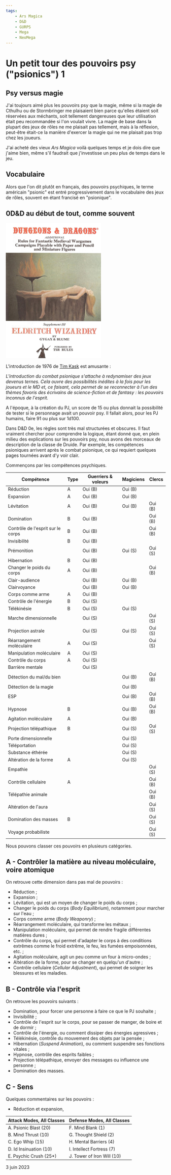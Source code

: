 ```yaml
---
tags:
    - Ars Magica
    - D&D
    - GURPS
    - Mega
    - NeoMega
---
```


# Un petit tour des pouvoirs psy ("psionics") 1

## Psy versus magie

J'ai toujours aimé plus les pouvoirs psy que la magie, même si la magie de Cthulhu ou de Stormbringer me plaisaient bien parce qu'elles étaient soit réservées aux méchants, soit tellement dangereuses que leur utilisation était peu recommandée si l'on voulait vivre. La magie de base dans la plupart des jeux de rôles ne me plaisait pas tellement, mais à la réflexion, peut-être était-ce la manière d'exercer la magie qui ne me plaisait pas trop chez les joueurs.

J'ai acheté des vieux *Ars Magica* voilà quelques temps et je dois dire que j'aime bien, même s'il faudrait que j'investisse un peu plus de temps dans le jeu.

## Vocabulaire

Alors que l'on dit plutôt en français, des pouvoirs psychiques, le terme américain "psionic" est entré progressivement dans le vocabulaire des jeux de rôles, souvent en étant francisé en "psionique".

## 0D&D au début de tout, comme souvent

![Alt text](../images/eldritch-wizardry.png)

L'introduction de 1976 de [Tim Kask](https://en.wikipedia.org/wiki/Tim_Kask) est amusante : 

*L'introduction du combat psionique s'attache à redynamiser des jeux devenus ternes. Cela ouvre des possibilités inédites à la fois pour les joueurs et le MD et, ce faisant, cela permet de se reconnecter à l'un des thèmes favoris des écrivains de science-fiction et de fantasy : les pouvoirs inconnus de l'esprit.*

A l'époque, à la création du PJ, un score de 15 ou plus donnait la possibilité de tester si le personnage avait un pouvoir psy. Il fallait alors, pour les PJ humains, faire 91 ou plus sur 1d100.

Dans D&D 0e, les règles sont très mal structurées et obscures. Il faut vraiment chercher pour comprendre la logique, étant donné que, en plein milieu des explications sur les pouvoirs psy, nous avons des morceaux de description de la classe de Druide. Par exemple, les compétences psioniques arrivent après le combat psionique, ce qui requiert quelques pages tournées avant d'y voir clair.

Commençons par les compétences psychiques.

| Compétence                        | Type | Guerriers & voleurs | Magiciens | Clercs  |
|-----------------------------------|------|---------------------|-----------|---------|
| Réduction                         | A    | Oui (B)             | Oui (B)   |         |
| Expansion                         | A    | Oui (B)             | Oui (B)   |         |
| Lévitation                        | A    | Oui (B)             | Oui (B)   | Oui (B) |
| Domination                        | B    | Oui (B)             |           | Oui (B) |
| Contrôle de l'esprit sur le corps | B    | Oui (B)             |           | Oui (B) |
| Invisibilité                      | B    | Oui (B)             |           |         |
| Prémonition                       |      | Oui (B)             | Oui (S)   | Oui (S) |
| Hibernation                       | B    | Oui (B)             |           |         |
| Changer le poids du corps         | A    | Oui (B)             |           | Oui (B) |
| Clair-audience                    |      | Oui (B)             | Oui (B)   |         |
| Clairvoyance                      |      | Oui (B)             | Oui (B)   |         |
| Corps comme arme                  | A    | Oui (B)             |           |         |
| Contrôle de l'énergie             | B    | Oui (S)             |           |         |
| Télékinésie                       | B    | Oui (S)             | Oui (S)   |         |
| Marche dimensionnelle             |      | Oui (S)             |           | Oui (S) |
| Projection astrale                |      | Oui (S)             | Oui (S)   | Oui (S) |
| Réarrangement moléculaire         | A    | Oui (S)             |           | Oui (S) |
| Manipulation moléculaire          | A    | Oui (S)             |           |         |
| Contrôle du corps                 | A    | Oui (S)             |           |         |
| Barrière mentale                  |      | Oui (S)             |           |         |
| Détection du mal/du bien          |      |                     | Oui (B)   | Oui (B) |
| Détection de la magie             |      |                     | Oui (B)   |         |
| ESP                               |      |                     | Oui (B)   | Oui (B) |
| Hypnose                           | B    |                     | Oui (B)   | Oui (B) |
| Agitation moléculaire             | A    |                     | Oui (B)   |         |
| Projection télépathique           | B    |                     | Oui (S)   | Oui (S) |
| Porte dimensionnelle              |      |                     | Oui (S)   |         |
| Téléportation                     |      |                     | Oui (S)   |         |
| Substance éthérée                 |      |                     | Oui (S)   |         |
| Altération de la forme            | A    |                     | Oui (S)   |         |
| Empathie                          |      |                     |           | Oui (S) |
| Contrôle cellulaire               | A    |                     |           | Oui (B) |
| Télépathie animale                |      |                     |           | Oui (B) |
| Altération de l'aura              |      |                     |           | Oui (S) |
| Domination des masses             | B    |                     |           | Oui (S) |
| Voyage probabiliste               |      |                     |           | Oui (S) |

Nous pouvons classer ces pouvoirs en plusieurs catégories.

## A - Contrôler la matière au niveau moléculaire, voire atomique

On retrouve cette dimension dans pas mal de pouvoirs :

* Réduction ;
* Expansion ;
* Lévitation, qui est un moyen de changer le poids du corps ;
* Changer le poids du corps (*Body Equilibrium*), notamment pour marcher sur l'eau ;
* Corps comme arme (*Body Weaponry*) ;
* Réarrangement moléculaire, qui transforme les métaux ;
* Manipulation moléculaire, qui permet de rendre fragile différentes matières dures ;
* Contrôle du corps, qui permet d'adapter le corps à des conditions extrêmes comme le froid extrême, le feu, les fumées empoisonnées, etc. ;
* Agitation moléculaire, agit un peu comme un four à micro-ondes ;
* Altération de la forme, pour se changer en quelqu'un d'autre ;
* Contrôle cellulaire (*Cellular Adjustment*), qui permet de soigner les blessures et les maladies.

## B - Contrôle via l'esprit

On retrouve les pouvoirs suivants :

* Domination, pour forcer une personne à faire ce que le PJ souhaite ;
* Invisibilité ;
* Contrôle de l'esprit sur le corps, pour se passer de manger, de boire et de dormir ;
* Contrôle de l'énergie, ou comment dissiper des énergies agressives ;
* Télékinésie, contrôle du mouvement des objets par la pensée ;
* Hibernation (*Suspend Animation*), ou comment suspendre ses fonctions vitales ;
* Hypnose, contrôle des esprits faibles ;
* Projection télépathique, envoyer des messages ou influence une personne ;
* Domination des masses.

## C - Sens 







Quelques commentaires sur les pouvoirs :

* Réduction et expansion, 


| Attack Modes, All Classes | Defense Modes, All Classes |
|---------------------------|----------------------------|
| A. Psionic Blast (20)     | F. Mind Blank (1)          |
| B. Mind Thrust (10)       | G. Thought Shield (2)      |
| C. Ego Whip (15)          | H. Mental Barriers (4)     |
| D. Id Insinuation (10)    | I. Intellect Fortress (7)  |
| E. Psychic Crush (25*)    | J. Tower of Iron Will (10) |


<div class="mydate">3 juin 2023</div>

